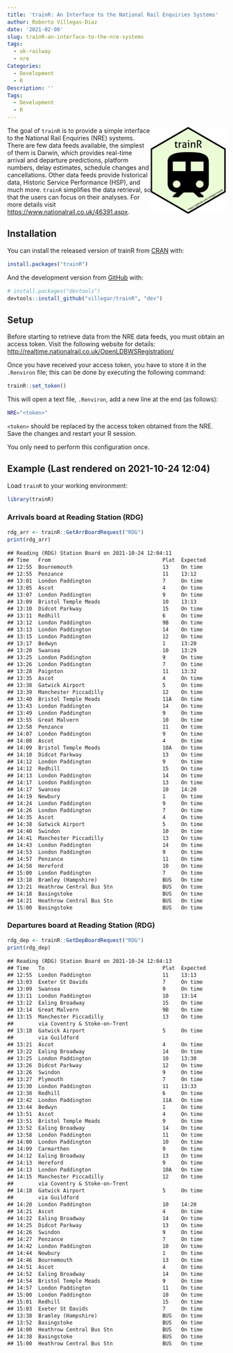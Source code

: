 ```yaml
---
title: 'trainR: An Interface to the National Rail Enquiries Systems'
author: Roberto Villegas-Diaz
date: '2021-02-08'
slug: trainR-an-interface-to-the-nre-systems
tags:
  - uk-railway
  - nre
Categories:
  - Development
  - R
Description: ''
Tags:
  - Development
  - R
---
```


<img src="https://raw.githubusercontent.com/villegar/trainR/main/inst/images/logo.png" alt="logo" align="right" height=200px/>

The goal of `trainR` is to provide a simple interface to the 
National Rail Enquiries (NRE) systems. There are few data feeds 
available, the simplest of them is Darwin, which provides real-time 
arrival and departure predictions, platform numbers, delay estimates, 
schedule changes and cancellations. Other data feeds provide historical 
data, Historic Service Performance (HSP), and much more. `trainR` 
simplifies the data retrieval, so that the users can focus on their 
analyses. For more details visit 
https://www.nationalrail.co.uk/46391.aspx.

## Installation

You can install the released version of trainR from [CRAN](https://CRAN.R-project.org) with:

``` r
install.packages("trainR")
```

And the development version from [GitHub](https://github.com/) with:

``` r
# install.packages("devtools")
devtools::install_github("villegar/trainR", "dev")
```

## Setup
Before starting to retrieve data from the NRE data feeds, you must obtain an access token. 
Visit the following website for details: http://realtime.nationalrail.co.uk/OpenLDBWSRegistration/

Once you have received your access token, you have to store it in the `.Renviron` file; this can be 
done by executing the following command:


```r
trainR::set_token()
```

This will open a text file, `.Renviron`, add a new line at the end (as follows):

```bash
NRE="<token>"
```

`<token>` should be replaced by the access token obtained from the NRE. Save the changes and restart 
your R session.

You only need to perform this configuration once.

## Example (Last rendered on 2021-10-24 12:04)

Load `trainR` to your working environment:

```r
library(trainR)
```

### Arrivals board at Reading Station (RDG)


```r
rdg_arr <- trainR::GetArrBoardRequest("RDG")
print(rdg_arr)
```

```
## Reading (RDG) Station Board on 2021-10-24 12:04:11
## Time   From                                    Plat  Expected
## 12:55  Bournemouth                             13    On time
## 12:55  Penzance                                11    13:12
## 13:01  London Paddington                       7     On time
## 13:05  Ascot                                   4     On time
## 13:07  London Paddington                       9     On time
## 13:09  Bristol Temple Meads                    10    13:13
## 13:10  Didcot Parkway                          15    On time
## 13:11  Redhill                                 6     On time
## 13:12  London Paddington                       9B    On time
## 13:13  London Paddington                       14    On time
## 13:15  London Paddington                       12    On time
## 13:17  Bedwyn                                  1     13:20
## 13:20  Swansea                                 10    13:29
## 13:25  London Paddington                       9     On time
## 13:26  London Paddington                       7     On time
## 13:28  Paignton                                11    13:32
## 13:35  Ascot                                   4     On time
## 13:38  Gatwick Airport                         5     On time
## 13:39  Manchester Piccadilly                   12    On time
## 13:40  Bristol Temple Meads                    11A   On time
## 13:43  London Paddington                       14    On time
## 13:49  London Paddington                       9     On time
## 13:55  Great Malvern                           10    On time
## 13:58  Penzance                                11    On time
## 14:07  London Paddington                       9     On time
## 14:08  Ascot                                   4     On time
## 14:09  Bristol Temple Meads                    10A   On time
## 14:10  Didcot Parkway                          13    On time
## 14:12  London Paddington                       9     On time
## 14:12  Redhill                                 15    On time
## 14:13  London Paddington                       14    On time
## 14:17  London Paddington                       13    On time
## 14:17  Swansea                                 10    14:20
## 14:19  Newbury                                 1     On time
## 14:24  London Paddington                       9     On time
## 14:26  London Paddington                       7     On time
## 14:35  Ascot                                   4     On time
## 14:38  Gatwick Airport                         5     On time
## 14:40  Swindon                                 10    On time
## 14:41  Manchester Piccadilly                   13    On time
## 14:43  London Paddington                       14    On time
## 14:53  London Paddington                       9     On time
## 14:57  Penzance                                11    On time
## 14:58  Hereford                                10    On time
## 15:00  London Paddington                       7     On time
## 13:18  Bramley (Hampshire)                     BUS   On time
## 13:21  Heathrow Central Bus Stn                BUS   On time
## 14:18  Basingstoke                             BUS   On time
## 14:21  Heathrow Central Bus Stn                BUS   On time
## 15:00  Basingstoke                             BUS   On time
```

### Departures board at Reading Station (RDG)


```r
rdg_dep <- trainR::GetDepBoardRequest("RDG")
print(rdg_dep)
```

```
## Reading (RDG) Station Board on 2021-10-24 12:04:13
## Time   To                                      Plat  Expected
## 12:55  London Paddington                       11    13:13
## 13:03  Exeter St Davids                        7     On time
## 13:09  Swansea                                 9     On time
## 13:11  London Paddington                       10    13:14
## 13:12  Ealing Broadway                         15    On time
## 13:14  Great Malvern                           9B    On time
## 13:15  Manchester Piccadilly                   13    On time
##        via Coventry & Stoke-on-Trent           
## 13:18  Gatwick Airport                         5     On time
##        via Guildford                           
## 13:21  Ascot                                   4     On time
## 13:22  Ealing Broadway                         14    On time
## 13:25  London Paddington                       10    13:30
## 13:26  Didcot Parkway                          12    On time
## 13:26  Swindon                                 9     On time
## 13:27  Plymouth                                7     On time
## 13:30  London Paddington                       11    13:33
## 13:38  Redhill                                 6     On time
## 13:42  London Paddington                       11A   On time
## 13:44  Bedwyn                                  1     On time
## 13:51  Ascot                                   4     On time
## 13:51  Bristol Temple Meads                    9     On time
## 13:52  Ealing Broadway                         14    On time
## 13:58  London Paddington                       11    On time
## 14:00  London Paddington                       10    On time
## 14:09  Carmarthen                              9     On time
## 14:12  Ealing Broadway                         13    On time
## 14:13  Hereford                                9     On time
## 14:13  London Paddington                       10A   On time
## 14:15  Manchester Piccadilly                   12    On time
##        via Coventry & Stoke-on-Trent           
## 14:18  Gatwick Airport                         5     On time
##        via Guildford                           
## 14:20  London Paddington                       10    14:20
## 14:21  Ascot                                   4     On time
## 14:22  Ealing Broadway                         14    On time
## 14:25  Didcot Parkway                          13    On time
## 14:26  Swindon                                 9     On time
## 14:27  Penzance                                7     On time
## 14:42  London Paddington                       10    On time
## 14:44  Newbury                                 1     On time
## 14:46  Bournemouth                             13    On time
## 14:51  Ascot                                   4     On time
## 14:52  Ealing Broadway                         14    On time
## 14:54  Bristol Temple Meads                    9     On time
## 14:57  London Paddington                       11    On time
## 15:00  London Paddington                       10    On time
## 15:01  Redhill                                 15    On time
## 15:03  Exeter St Davids                        7     On time
## 13:38  Bramley (Hampshire)                     BUS   On time
## 13:52  Basingstoke                             BUS   On time
## 14:00  Heathrow Central Bus Stn                BUS   On time
## 14:38  Basingstoke                             BUS   On time
## 15:00  Heathrow Central Bus Stn                BUS   On time
```
